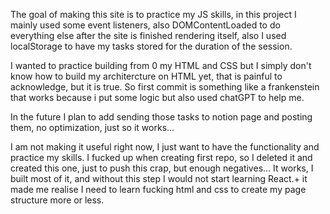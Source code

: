 The goal of making this site is to practice my JS skills, in this project I mainly used some event listeners,
also DOMContentLoaded to do everything else after the site is finished rendering itself,
also I used localStorage to have my tasks stored for the duration of the session.

I wanted to practice building from 0 my HTML and CSS but I simply don't know how to build my architercture on HTML yet, that is painful to acknowledge, but it is true. 
So first commit is something like a frankenstein that works because i put some logic but also used chatGPT to help me.

In the future I plan to add sending those tasks to notion page and posting them, no optimization, just so it works...

I am not making it useful right now, I just want to have the functionality and practice my skills. 
I fucked up when creating first repo, so I deleted it and created this one, just to push this crap, but enough negatives...
It works, I built most of it, and without this step I would not start learning React.+ it made me realise I need to learn fucking html and css to create my page structure more or less.
